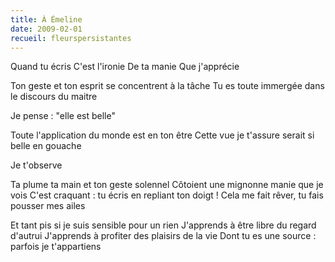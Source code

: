 ```yaml
---
title: À Émeline
date: 2009-02-01
recueil: fleurspersistantes
---
```


Quand tu écris
C'est l'ironie
De ta manie
Que j'apprécie

Ton geste et ton esprit se concentrent à la tâche
Tu es toute immergée dans le discours du maitre

Je pense : "elle est belle"

Toute l'application du monde est en ton être
Cette vue je t'assure serait si belle en gouache

Je t'observe

Ta plume ta main et ton geste solennel
 Côtoient une mignonne manie que je vois
C'est craquant : tu écris en repliant ton doigt !
Cela me fait rêver, tu fais pousser mes ailes

Et tant pis si je suis sensible pour un rien
J'apprends à être libre du regard d'autrui
J'apprends à profiter des plaisirs de la vie
Dont tu es une source : parfois je t'appartiens
